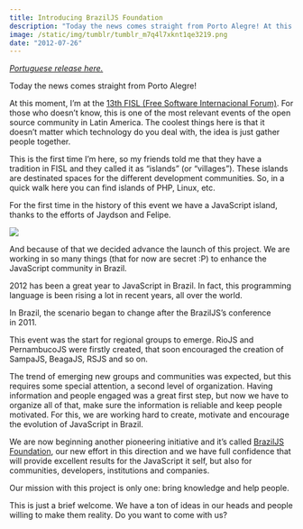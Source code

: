 ```yaml
---
title: Introducing BrazilJS Foundation
description: "Today the news comes straight from Porto Alegre! At this moment, I’m at the 13th FISL (Free Software Internacional Forum). For those who doesn’t know, this is one of the most relevant events of the open source community in Latin America. The coolest things here is that it doesn’t matter which technology do you deal with, the idea is just gather people together."
image: /static/img/tumblr/tumblr_m7q4l7xknt1qe3219.png
date: "2012-07-26"
---
```


_[Portuguese release here.](http://jaydson.org/fundacao-braziljs/)_

Today the news comes straight from Porto Alegre!

At this moment, I’m at the [13th FISL (Free Software Internacional Forum)](http://softwarelivre.org/fisl13?lang=pt). For those who doesn’t know, this is one of the most relevant events of the open source community in Latin America. The coolest things here is that it doesn’t matter which technology do you deal with, the idea is just gather people together.

This is the first time I’m here, so my friends told me that they have a tradition in FISL and they called it as “islands” (or “villages”). These islands are destinated spaces for the different development communities. So, in a quick walk here you can find islands of PHP, Linux, etc.

For the first time in the history of this event we have a JavaScript island, thanks to the efforts of Jaydson and Felipe.

<!-- more -->

![](/static/img/tumblr/tumblr_m7s507SKUQ1qe3219.jpg)

And because of that we decided advance the launch of this project. We are working in so many things (that for now are secret :P) to enhance the JavaScript community in Brazil.

2012 has been a great year to JavaScript in Brazil. In fact, this programming language is been rising a lot in recent years, all over the world.

In Brazil, the scenario began to change after the BrazilJS’s conference in 2011.

This event was the start for regional groups to emerge. RioJS and PernambucoJS were firstly created, that soon encouraged the creation of SampaJS, BeagaJS, RSJS and so on.

The trend of emerging new groups and communities was expected, but this requires some special attention, a second level of organization. Having information and people engaged was a great first step, but now we have to organize all of that, make sure the information is reliable and keep people motivated. For this, we are working hard to create, motivate and encourage the evolution of JavaScript in Brazil.

We are now beginning another pioneering initiative and it’s called [BrazilJS Foundation](http://braziljs.org/), our new effort in this direction and we have full confidence that will provide excellent results for the JavaScript it self, but also for communities, developers, institutions and companies.

Our mission with this project is only one: bring knowledge and help people.

This is just a brief welcome. We have a ton of ideas in our heads and people willing to make them reality. Do you want to come with us?
